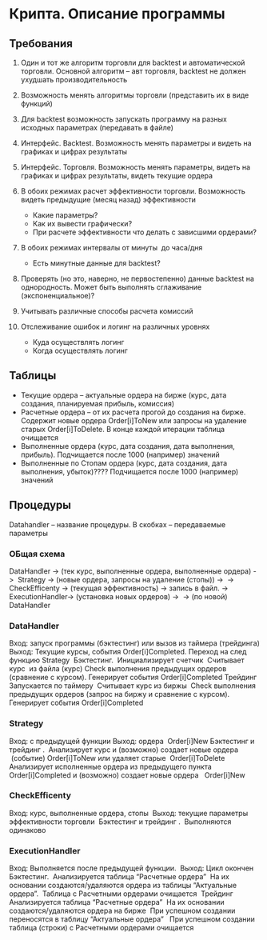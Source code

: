 # Крипта. Описание программы 

## Требования 

1. Один и тот же алгоритм торговли для backtest и автоматической торговли. Основной алгоритм 
– авт торговля, backtest не должен ухудшать производительность  

2. Возможность менять алгоритмы торговли (представить их в виде функций)

3. Для backtest возможность запускать программу на разных исходных параметрах (передавать в 
файле)

4. Интерфейс. Backtest. Возможность менять параметры и видеть на графиках и цифрах результаты

5. Интерфейс. Торговля. Возможность менять параметры, видеть на графиках и цифрах результаты, 
видеть текущие ордера

6. В обоих режимах расчет эффективности торговли. Возможность видеть предыдущие (месяц назад) 
эффективности 
    - Какие параметры?
    - Как их вывести графически?
    - При расчете эффективности что делать с зависшими ордерами? 

7. В обоих режимах интервалы от минуты  до часа/дня 
    - Есть минутные данные для backtest?

8. Проверять (но это, наверно, не первостепенно) данные backtest на однородность. Может быть выполнять 
сглаживание (экспоненциальное)?  

9. Учитывать различные способы расчета комиссий

10. Отслеживание ошибок и логинг на различных уровнях
    - Куда осуществлять логинг 
    - Когда осуществлять логинг 

## Таблицы 

- Текущие ордера – актуальные ордера на бирже (курс, дата создания, планируемая прибыль, комиссия) 
- Расчетные ордера – от их расчета прогой до создания на бирже. Содержит новые ордера Order[i]ToNew или запросы на 
удаление старых Order[i]ToDelete. В конце каждой итерации таблица очищается 
- Выполненные ордера (курс, дата создания, дата выполнения, прибыль). Подчищается после 1000 (например) значений
- Выполненные по Стопам ордера (курс, дата создания, дата выполнения, убыток)???? Подчищается после 1000 (например) 
значений


## Процедуры  

Datahandler – название процедуры. В скобках – передаваемые параметры 

### ОБщая схема 
DataHandler -> (тек курс, выполненные ордера, выполненные ордера) -> 
Strategy -> (новые ордера, запросы на удаление (стопы)) -> 
-> CheckEfficenty -> (текущая эффективность) -> запись в файл.
-> ExecutionHandler-> (установка новых ордеров) -> 
		-> (по новой) DataHandler

### DataHandler 
Вход: запуск программы (бэктестинг) или вызов из таймера (трейдинга)
Выход: Текущие курсы, события Order[i]Completed. Переход на след функцию Strategy 
Бэктестинг. 
Инициализирует счетчик 
Считывает курс  из файла (курс)
Check выполнения предыдущих ордеров (сравнение с курсом). Генерирует события Order[i]Completed
Трейдинг
Запускается по таймеру 
Считывает курс из биржы 
Check выполнения предыдущих ордеров (запрос на биржу и сравнение с курсом). Генерирует события Order[i]Completed

### Strategy
Вход: с предыдущей функции
Выход: ордера  Order[i]New
Бэктестинг и трейдинг . 
Анализирует курс и (возможно) создает новые ордера  (событие) Order[i]ToNew или удаляет старые  Order[i]ToDelete
	Анализирует исполненные ордера из предыдущего пункта Order[i]Completed и (возможно) 
	создает новые ордера   Order[i]New

### CheckEfficenty 
Вход: курс, выполненные ордера, стопы 
Выход: текущие параметры эффективности торговли 
Бэктестинг и трейдинг . 
	Выполняются одинаково

	
### ExecutionHandler 
Вход: Выполняется после предыдущей функции. 
Выход: Цикл окончен 
Бэктестинг. 
Анализируется таблица “Расчетные ордера” 
На их основании создаются/удаляются ордера из таблицы “Актуальные ордера”. 
Таблица с Расчетными ордерами очищается 
Трейдинг
Анализируется таблица “Расчетные ордера” 
На их основании создаются/удаляются ордера на бирже 
При успешном создании переносятся в таблицу “Актуальные ордера”  
При успешном создании таблица (строки) с Расчетными ордерами очищается 
